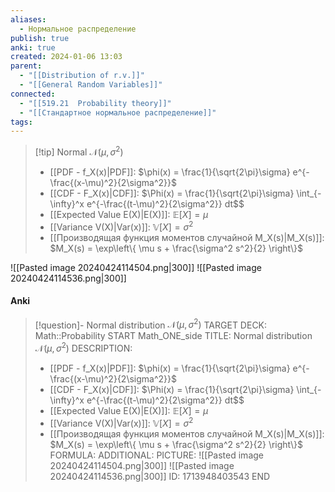 ```yaml
---
aliases:
  - Нормальное распределение
publish: true
anki: true
created: 2024-01-06 13:03
parent:
  - "[[Distribution of r.v.]]"
  - "[[General Random Variables]]"
connected:
  - "[[519.21  Probability theory]]"
  - "[[Стандартное нормальное распределение]]"
tags:
---
```



> [!tip] Normal $\mathcal{N}(\mu, \sigma^2)$
> - [[PDF - f_X(x)|PDF]]: $\phi(x) = \frac{1}{\sqrt{2\pi}\sigma} e^{-\frac{(x-\mu)^2}{2\sigma^2}}$
> - [[CDF - F_X(x)|CDF]]: $\Phi(x) = \frac{1}{\sqrt{2\pi}\sigma} \int_{-\infty}^x e^{-\frac{(t-\mu)^2}{2\sigma^2}} dt$$
> - [[Expected Value E(X)|E(X)]]: $\mathbb{E}[X] = \mu$
> - [[Variance V(X)|Var(x)]]: $\mathbb{V}[X] = \sigma^2$
> - [[Производящая функция моментов случайной M_X(s)|M_X(s)]]: $M_X(s) = \exp\left\{ \mu s + \frac{\sigma^2 s^2}{2} \right\}$  


![[Pasted image 20240424114504.png|300]]
![[Pasted image 20240424114536.png|300]]


#### Anki
> [!question]- Normal distribution $\mathcal{N}(\mu, \sigma^2)$
TARGET DECK: Math::Probability
START
Math_ONE_side
TITLE: Normal distribution $\mathcal{N}(\mu, \sigma^2)$
DESCRIPTION: 
> - [[PDF - f_X(x)|PDF]]: $\phi(x) = \frac{1}{\sqrt{2\pi}\sigma} e^{-\frac{(x-\mu)^2}{2\sigma^2}}$
> - [[CDF - F_X(x)|CDF]]: $\Phi(x) = \frac{1}{\sqrt{2\pi}\sigma} \int_{-\infty}^x e^{-\frac{(t-\mu)^2}{2\sigma^2}} dt$$
> - [[Expected Value E(X)|E(X)]]: $\mathbb{E}[X] = \mu$
> - [[Variance V(X)|Var(x)]]: $\mathbb{V}[X] = \sigma^2$
> - [[Производящая функция моментов случайной M_X(s)|M_X(s)]]: $M_X(s) = \exp\left\{ \mu s + \frac{\sigma^2 s^2}{2} \right\}$  
FORMULA: 
ADDITIONAL:
PICTURE:
![[Pasted image 20240424114504.png|300]]
![[Pasted image 20240424114536.png|300]]
ID: 1713948403543
END







